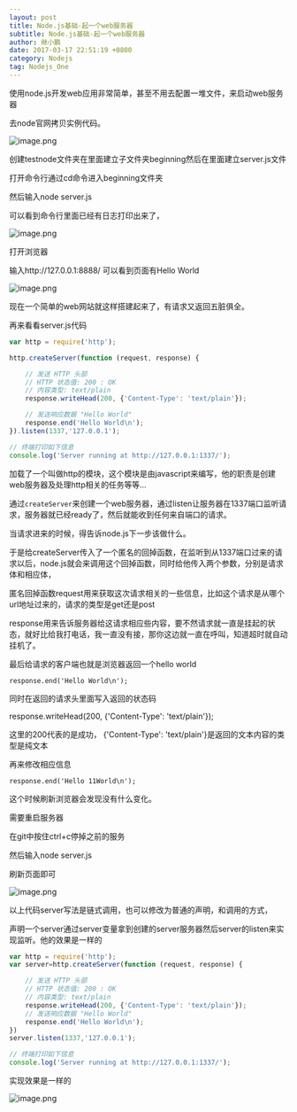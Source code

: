 ```yaml
---
layout: post
title: Node.js基础-起一个web服务器
subtitle: Node.js基础-起一个web服务器
author: 继小鹏
date: 2017-03-17 22:51:19 +0800
category: Nodejs
tag: Nodejs_One
---
```



使用node.js开发web应用非常简单，甚至不用去配置一堆文件，来启动web服务器

去node官网拷贝实例代码。



![image.png](http://upload-images.jianshu.io/upload_images/3877962-85a58bfc1c73d760.png?imageMogr2/auto-orient/strip%7CimageView2/2/w/1240)



创建testnode文件夹在里面建立子文件夹beginning然后在里面建立server.js文件

打开命令行通过cd命令进入beginning文件夹

然后输入node server.js


可以看到命令行里面已经有日志打印出来了，


![image.png](http://upload-images.jianshu.io/upload_images/3877962-39afd689909a98a1.png?imageMogr2/auto-orient/strip%7CimageView2/2/w/1240)


打开浏览器

输入http://127.0.0.1:8888/
可以看到页面有Hello World


![image.png](http://upload-images.jianshu.io/upload_images/3877962-3d684b7a1b4506ea.png?imageMogr2/auto-orient/strip%7CimageView2/2/w/1240)



现在一个简单的web网站就这样搭建起来了，有请求又返回五脏俱全。


再来看看server.js代码

```javascript
var http = require('http');

http.createServer(function (request, response) {

	// 发送 HTTP 头部
	// HTTP 状态值: 200 : OK
	// 内容类型: text/plain
	response.writeHead(200, {'Content-Type': 'text/plain'});

	// 发送响应数据 "Hello World"
	response.end('Hello World\n');
}).listen(1337,'127.0.0.1');

// 终端打印如下信息
console.log('Server running at http://127.0.0.1:1337/');
```


加载了一个叫做http的模块，这个模块是由javascript来编写，他的职责是创建web服务器及处理http相关的任务等等...

通过`createServer`来创建一个web服务器，通过listen让服务器在1337端口监听请求，服务器就已经ready了，然后就能收到任何来自端口的请求。

当请求进来的时候，得告诉node.js下一步该做什么。

于是给createServer传入了一个匿名的回掉函数，在监听到从1337端口过来的请求以后，node.js就会来调用这个回掉函数，同时给他传入两个参数，分别是请求体和相应体，

匿名回掉函数request用来获取这次请求相关的一些信息，比如这个请求是从哪个url地址过来的，请求的类型是get还是post

response用来告诉服务器给这请求相应些内容，要不然请求就一直是挂起的状态，就好比给我打电话，我一直没有接，那你这边就一直在呼叫，知道超时就自动挂机了。

最后给请求的客户端也就是浏览器返回一个hello world

    response.end('Hello World\n');

同时在返回的请求头里面写入返回的状态码

response.writeHead(200, {'Content-Type': 'text/plain'});

这里的200代表的是成功，
{'Content-Type': 'text/plain'}是返回的文本内容的类型是纯文本


再来修改相应信息

    response.end('Hello 11World\n');


这个时候刷新浏览器会发现没有什么变化。


需要重启服务器

在git中按住ctrl+c停掉之前的服务

然后输入node server.js

刷新页面即可


![image.png](http://upload-images.jianshu.io/upload_images/3877962-0cb130710478826b.png?imageMogr2/auto-orient/strip%7CimageView2/2/w/1240)


以上代码server写法是链式调用，也可以修改为普通的声明，和调用的方式，

声明一个server通过server变量拿到创建的server服务器然后server的listen来实现监听。他的效果是一样的

```javascript
var http = require('http');
var server=http.createServer(function (request, response) {

	// 发送 HTTP 头部
	// HTTP 状态值: 200 : OK
	// 内容类型: text/plain
	response.writeHead(200, {'Content-Type': 'text/plain'});
	// 发送响应数据 "Hello World"
	response.end('Hello World\n');
})
server.listen(1337,'127.0.0.1');

// 终端打印如下信息
console.log('Server running at http://127.0.0.1:1337/');
```

实现效果是一样的


![image.png](http://upload-images.jianshu.io/upload_images/3877962-698753fb2204f704.png?imageMogr2/auto-orient/strip%7CimageView2/2/w/1240)